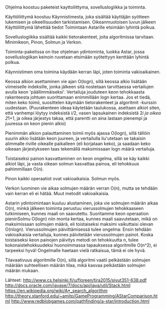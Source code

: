 Ohjelma koostuu paketeist kayttoliittyma, sovelluslogiikka ja toiminta.

Käyttöliittymä koostuu Käynnistimesta, joka sisältää käyttäjän syötteen lukemisen ja oikeellisuuden tarkistamisen. Oikeanmuotoisen luvun jälkeen Käyttöliittymä lähettää tiedot Toimintaan Astarille etsimään lyhintä polkua.

Sovelluslogiikka sisältää kaikki tietorakenteet, joita algoritmissa tarvitaan. Minimikeon, Pinon, Solmun ja Verkon.

Toiminta-paketissa on itse ohjelman ydintominta, luokka Astar, jossa sovelluslogiikan keinoin ruvetaan etsimään syötettyyn kenttään lyhintä polkua.

Käynnistimen oma toimina käydään kerran läpi, joten toiminta vakioaikainen.

Keossa alkion asettaminen vie ajan O(logn), sillä keossa alkio lisätään viimeiselle indeksille, jonka jälkeen sitä nostetaan tarvittaessa vertailujen avulla keon 'päällimmäiseksi'. Vertailuja jouduteen keon tehokkaasta rakenteesta johtuen suorittamaan enimmillään logn kertaa. Jos et tiedä, miten keko toimii, suosittelen käymään tietorakenteet ja algoritmit -kurssin uudestaan. (Puurakenteen ideaa käytetään taulukossa, asettaen alkiot siten, että vanhempi löytyy indeksistä i/2, vasen lapsukainen indeksistä 2*i ja oikea 2*1+1, ja oikea järjestys takaa, että parentti on aina lastaan pienempi ja juuressa on keon pienin alkio)

Pienimmän alkion palauttaminen toimii myös ajassa O(logn), sillä tällöin suurin alkio lisätään keon juureen, ja vertailulla liu'utetaan se takaisin alimmalle riville oikealle paikalleen (eli korjataan keko), ja saadaan keko oikeaan järjestykseen taas tekemällä maksimissaan logn määrä vertailuja.

Toistaiseksi painon kasvattaminen on keon ongelma, sillä se käy kaikki alkiot läpi, ja vasta oikean solmun kasvattaa painoa, eli tehokkuus pahimmillaan O(n).

Pinon kaikki operaatiot ovat vakioaikaisia. Solmun myös.

Verkon luominen vie aikaa solmujen määrän verran O(n), mutta se tehdään vain kerran eli ei hätää. Muut metodit vakioaikaisia.

Astarin ydintoimintaan kuuluu alustaminen, joka vie solmujen määrän aikaa O(n), minkä jälkeen toiminta perustuu vierussolmujen tehokkaaseen tutkimiseen, kunnes maali on saavutettu. Suoritamme keon operaation pieninSolmu O(logn) niin monta kertaa, kunnes maali saavutetaan, mikä on maksimissaan solmujen määrä, eli toistaiseksi maksimi vaikuttaisi olevan O(nlogn). Vierussolmujen päivittämisessä tulee ongelma: Ensin tehdään vakioaikaisia vertailuja, kunnes päivitetään vierussolmujen painot. Koska toistaiseksi keon painojen päivitys metodi on tehokkuutta n, tulee kokonaistehokkuudeksi huonoimmassa tapauksessa algoritmille O(n^2), ei tarpeeksi hyvä! Ongelmalle haetaan vielä ratkaisua, tämä ei ole hyvä.

Tilavaativuus algoritmille O(n), sillä algoritmi vaatii pelkästään solmujen määrään suhteellisen määrän tilaa, mikä kasvaa pelkästään solmujen määrän mukaan.

Lähteet: http://www.cs.helsinki.fi/u/floreen/tira2015/sivut351-638.pdf
http://docs.oracle.com/javase/7/docs/api/java/util/Stack.html
https://en.wikipedia.org/wiki/A*_search_algorithm
http://theory.stanford.edu/~amitp/GameProgramming/AStarComparison.html
http://www.redblobgames.com/pathfinding/a-star/introduction.html

